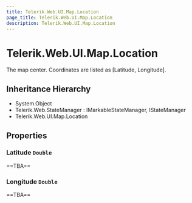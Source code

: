 ```yaml
---
title: Telerik.Web.UI.Map.Location
page_title: Telerik.Web.UI.Map.Location
description: Telerik.Web.UI.Map.Location
---
```


# Telerik.Web.UI.Map.Location

The map center. Coordinates are listed as [Latitude, Longitude].

## Inheritance Hierarchy

* System.Object
* Telerik.Web.StateManager : IMarkableStateManager, IStateManager
* Telerik.Web.UI.Map.Location

## Properties

###  Latitude `Double`

==TBA==

###  Longitude `Double`

==TBA==


